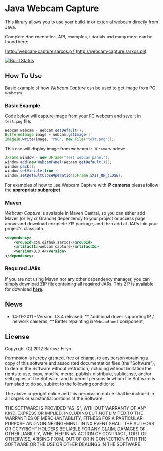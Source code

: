 # Java Webcam Capture

This library allows you to use your build-in or external webcam directly from Java.

Complete documentation, API, examples, tutorials and many more can be found here:

[http://webcam-capture.sarxos.pl/](http://webcam-capture.sarxos.pl/)


[![Build Status](https://secure.travis-ci.org/sarxos/webcam-capture.png?branch=master)](http://travis-ci.org/sarxos/webcam-capture)

## How To Use

Basic example of how _Webcam Capture_ can be used to get image from PC webcam.

### Basic Example

Code below will capture image from your PC webcam and save it in ```test.png``` file:

```java
Webcam webcam = Webcam.getDefault();
BufferedImage image = webcam.getImage();
ImageIO.write(image, "PNG", new File("test.png"));
```

This one will display image from webcam in ```JFrame``` window:

```java
JFrame window = new JFrame("Test webcam panel");
window.add(new WebcamPanel(Webcam.getDefault()));
window.pack();
window.setVisible(true);
window.setDefaultCloseOperation(JFrame.EXIT_ON_CLOSE);
```

For examples of how to use Webcam Capture with **IP cameras** please follow the **[appropriate
subproject](https://github.com/sarxos/webcam-capture/tree/master/webcam-capture-driver-ipcam)**.

### Maven

_Webcam Capture_ is available in Maven Central, so you can either add Maven (or Ivy or Grandle)
dependency to your project or access page above and download complete ZIP package, and then add 
all JARs into your project's classpath.

```xml
<dependency>
	<groupId>com.github.sarxos</groupId>
	<artifactId>webcam-capture</artifactId>
	<version>0.3.4</version>
</dependency>
```

### Required JARs

If you are not using Maven nor any other dependency manager, you can simply download ZIP file
containing all required JARs. This ZIP is available for download 
**[here](http://repo.sarxos.pl/maven2/com/github/sarxos/webcam-capture/0.3.4/webcam-capture-0.3.4-dist.zip)**.

## News

* 14-11-2011 - Version 0.3.4 released:
** Additional driver supporting IP / network cameras,
** Better repainting in ```WebcamPanel``` component,

## License

Copyright (C) 2012 Bartosz Firyn

Permission is hereby granted, free of charge, to any person obtaining a copy of this software and associated documentation files (the "Software"), to deal in the Software without restriction, including without limitation the rights to use, copy, modify, merge, publish, distribute, sublicense, and/or sell copies of the Software, and to permit persons to whom the Software is furnished to do so, subject to the following conditions:

The above copyright notice and this permission notice shall be included in all copies or substantial portions of the Software.

THE SOFTWARE IS PROVIDED "AS IS", WITHOUT WARRANTY OF ANY KIND, EXPRESS OR IMPLIED, INCLUDING BUT NOT LIMITED TO THE WARRANTIES OF MERCHANTABILITY, FITNESS FOR A PARTICULAR PURPOSE AND NONINFRINGEMENT. IN NO EVENT SHALL THE AUTHORS OR COPYRIGHT HOLDERS BE LIABLE FOR ANY CLAIM, DAMAGES OR OTHER LIABILITY, WHETHER IN AN ACTION OF CONTRACT, TORT OR OTHERWISE, ARISING FROM, OUT OF OR IN CONNECTION WITH THE SOFTWARE OR THE USE OR OTHER DEALINGS IN THE SOFTWARE.


